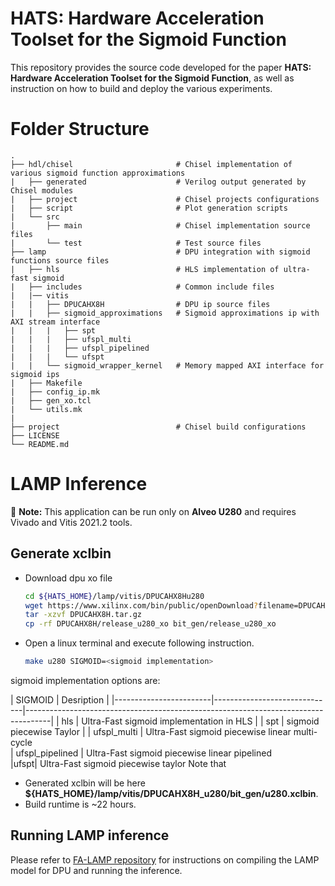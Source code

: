 
# HATS: Hardware Acceleration Toolset for the Sigmoid Function
This repository provides the source code developed for the paper **HATS: Hardware Acceleration Toolset for the Sigmoid Function**, as well as instruction on how to build and deploy the various experiments.

# Folder Structure
    .
    ├── hdl/chisel                       # Chisel implementation of various sigmoid function approximations
    |   ├── generated                    # Verilog output generated by Chisel modules
    |   ├── project                      # Chisel projects configurations
    |   ├── script                       # Plot generation scripts
    |   └── src 
    |       ├── main                     # Chisel implementation source files
    |       └── test                     # Test source files
    ├── lamp                             # DPU integration with sigmoid functions source files
    |   ├── hls                          # HLS implementation of ultra-fast sigmoid
    |   ├── includes                     # Common include files
    |   |── vitis
    |   |   ├── DPUCAHX8H                # DPU ip source files
    |   |   ├── sigmoid_approximations   # Sigmoid approximations ip with AXI stream interface
    |   |   |   ├── spt
    |   |   |   ├── ufspl_multi
    |   |   |   ├── ufspl_pipelined
    |   |   |   └── ufspt
    |   |   └── sigmoid_wrapper_kernel   # Memory mapped AXI interface for sigmoid ips
    |   ├── Makefile
    |   ├── config_ip.mk
    |   ├── gen_xo.tcl
    |   └── utils.mk
    |    
    ├── project                          # Chisel build configurations
    ├── LICENSE
    └── README.md
# LAMP Inference 
:pushpin: **Note:** This application can be run only on **Alveo  U280** and requires Vivado and Vitis 2021.2 tools.
## Generate xclbin

* Download dpu xo file
    ```sh
    cd ${HATS_HOME}/lamp/vitis/DPUCAHX8Hu280
    wget https://www.xilinx.com/bin/public/openDownload?filename=DPUCAHX8H.tar.gz
    tar -xzvf DPUCAHX8H.tar.gz
    cp -rf DPUCAHX8H/release_u280_xo bit_gen/release_u280_xo
    ```

* Open a linux terminal and execute following instruction.
    ```sh
    make u280 SIGMOID=<sigmoid implementation>
    ```
sigmoid implementation options are:


|  SIGMOID                   | Desription                                                                         |
|------------------------|------------------------------|------------------------------------------------------------------------------------|
| hls        | Ultra-Fast sigmoid implementation in HLS                                                                   |
| spt         | sigmoid piecewise Taylor                                                   |
| ufspl_multi        | Ultra-Fast sigmoid piecewise linear multi-cycle                       
| ufspl_pipelined      |  Ultra-Fast sigmoid piecewise linear pipelined               
|ufspt| Ultra-Fast sigmoid piecewise taylor 
Note that 
- Generated xclbin will be here **${HATS_HOME}/lamp/vitis/DPUCAHX8H_u280/bit_gen/u280.xclbin**.
- Build runtime is  ~22 hours.
## Running LAMP inference
Please refer to [FA-LAMP repository](https://github.com/aminiok1/LAMP-FPGA) for instructions on compiling the LAMP model for DPU and running the inference. 
